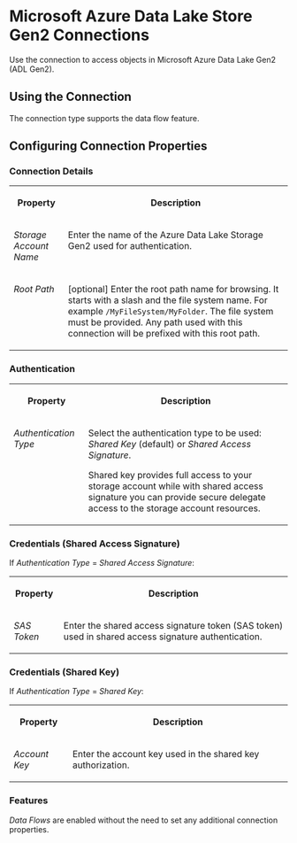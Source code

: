 <!-- loiocd06b3c5ab5147c0905e3fa8abd13eb1 -->

# Microsoft Azure Data Lake Store Gen2 Connections

Use the connection to access objects in Microsoft Azure Data Lake Gen2 \(ADL Gen2\). 



<a name="loiocd06b3c5ab5147c0905e3fa8abd13eb1__ADL2_usage"/>

## Using the Connection

The connection type supports the data flow feature.



<a name="loiocd06b3c5ab5147c0905e3fa8abd13eb1__section_nrb_hcc_x4b"/>

## Configuring Connection Properties



### Connection Details


<table>
<tr>
<th valign="top">

Property



</th>
<th valign="top">

Description



</th>
</tr>
<tr>
<td valign="top">

*Storage Account Name*  



</td>
<td valign="top">

Enter the name of the Azure Data Lake Storage Gen2 used for authentication. 



</td>
</tr>
<tr>
<td valign="top">

*Root Path*  



</td>
<td valign="top">

\[optional\] Enter the root path name for browsing. It starts with a slash and the file system name. For example `/MyFileSystem/MyFolder`. The file system must be provided. Any path used with this connection will be prefixed with this root path. 



</td>
</tr>
</table>



### Authentication


<table>
<tr>
<th valign="top">

Property



</th>
<th valign="top">

Description



</th>
</tr>
<tr>
<td valign="top">

*Authentication Type*  



</td>
<td valign="top">

Select the authentication type to be used: *Shared Key* \(default\) or *Shared Access Signature*. 

Shared key provides full access to your storage account while with shared access signature you can provide secure delegate access to the storage account resources.



</td>
</tr>
</table>



### Credentials \(Shared Access Signature\)

If *Authentication Type* = *Shared Access Signature*:


<table>
<tr>
<th valign="top">

Property



</th>
<th valign="top">

Description



</th>
</tr>
<tr>
<td valign="top">

*SAS Token*  



</td>
<td valign="top">

Enter the shared access signature token \(SAS token\) used in shared access signature authentication. 



</td>
</tr>
</table>



### Credentials \(Shared Key\)

If *Authentication Type* = *Shared Key*:


<table>
<tr>
<th valign="top">

Property



</th>
<th valign="top">

Description



</th>
</tr>
<tr>
<td valign="top">

*Account Key*  



</td>
<td valign="top">

Enter the account key used in the shared key authorization. 



</td>
</tr>
</table>



### Features

*Data Flows* are enabled without the need to set any additional connection properties.

